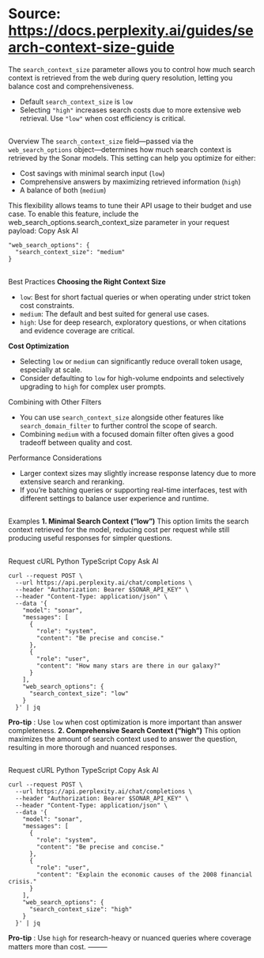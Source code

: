 # Source: https://docs.perplexity.ai/guides/search-context-size-guide

The `search_context_size` parameter allows you to control how much search context is retrieved from the web during query resolution, letting you balance cost and comprehensiveness.
  * Default `search_context_size` is `low`
  * Selecting `"high"` increases search costs due to more extensive web retrieval. Use `"low"` when cost efficiency is critical.


## 
[​](https://docs.perplexity.ai/guides/search-context-size-guide#overview)
Overview
The `search_context_size` field—passed via the `web_search_options` object—determines how much search context is retrieved by the Sonar models. This setting can help you optimize for either:
  * Cost savings with minimal search input (`low`)
  * Comprehensive answers by maximizing retrieved information (`high`)
  * A balance of both (`medium`)

This flexibility allows teams to tune their API usage to their budget and use case. To enable this feature, include the web_search_options.search_context_size parameter in your request payload:
Copy
Ask AI
```
"web_search_options": {
  "search_context_size": "medium"
}

```

## 
[​](https://docs.perplexity.ai/guides/search-context-size-guide#best-practices)
Best Practices
**Choosing the Right Context Size**
  * `low`: Best for short factual queries or when operating under strict token cost constraints.
  * `medium`: The default and best suited for general use cases.
  * `high`: Use for deep research, exploratory questions, or when citations and evidence coverage are critical.

**Cost Optimization**
  * Selecting `low` or `medium` can significantly reduce overall token usage, especially at scale.
  * Consider defaulting to `low` for high-volume endpoints and selectively upgrading to `high` for complex user prompts.

Combining with Other Filters
  * You can use `search_context_size` alongside other features like `search_domain_filter` to further control the scope of search.
  * Combining `medium` with a focused domain filter often gives a good tradeoff between quality and cost.

Performance Considerations
  * Larger context sizes may slightly increase response latency due to more extensive search and reranking.
  * If you’re batching queries or supporting real-time interfaces, test with different settings to balance user experience and runtime.


## 
[​](https://docs.perplexity.ai/guides/search-context-size-guide#examples)
Examples
**1. Minimal Search Context (“low”)** This option limits the search context retrieved for the model, reducing cost per request while still producing useful responses for simpler questions.
## 
[​](https://docs.perplexity.ai/guides/search-context-size-guide#request)
Request
cURL
Python
TypeScript
Copy
Ask AI
```
curl --request POST \
  --url https://api.perplexity.ai/chat/completions \
  --header "Authorization: Bearer $SONAR_API_KEY" \
  --header "Content-Type: application/json" \
  --data '{
    "model": "sonar",
    "messages": [
      {
        "role": "system",
        "content": "Be precise and concise."
      },
      {
        "role": "user",
        "content": "How many stars are there in our galaxy?"
      }
    ],
    "web_search_options": {
      "search_context_size": "low"
    }
  }' | jq

```

**Pro-tip** : Use `low` when cost optimization is more important than answer completeness. **2. Comprehensive Search Context (“high”)** This option maximizes the amount of search context used to answer the question, resulting in more thorough and nuanced responses.
## 
[​](https://docs.perplexity.ai/guides/search-context-size-guide#request-2)
Request
cURL
Python
TypeScript
Copy
Ask AI
```
curl --request POST \
  --url https://api.perplexity.ai/chat/completions \
  --header "Authorization: Bearer $SONAR_API_KEY" \
  --header "Content-Type: application/json" \
  --data '{
    "model": "sonar",
    "messages": [
      {
        "role": "system",
        "content": "Be precise and concise."
      },
      {
        "role": "user",
        "content": "Explain the economic causes of the 2008 financial crisis."
      }
    ],
    "web_search_options": {
      "search_context_size": "high"
    }
  }' | jq

```

**Pro-tip** : Use `high` for research-heavy or nuanced queries where coverage matters more than cost. ⸻
